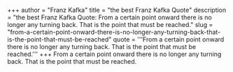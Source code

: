 +++
author = "Franz Kafka"
title = "the best Franz Kafka Quote"
description = "the best Franz Kafka Quote: From a certain point onward there is no longer any turning back. That is the point that must be reached."
slug = "from-a-certain-point-onward-there-is-no-longer-any-turning-back-that-is-the-point-that-must-be-reached"
quote = '''From a certain point onward there is no longer any turning back. That is the point that must be reached.'''
+++
From a certain point onward there is no longer any turning back. That is the point that must be reached.
